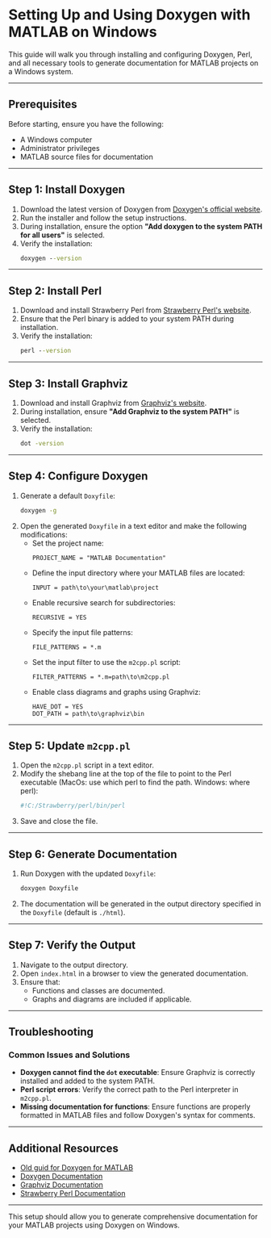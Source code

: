 # Setting Up and Using Doxygen with MATLAB on Windows

This guide will walk you through installing and configuring Doxygen, Perl, and all necessary tools to generate documentation for MATLAB projects on a Windows system.

---

## Prerequisites

Before starting, ensure you have the following:
- A Windows computer
- Administrator privileges
- MATLAB source files for documentation

---

## Step 1: Install Doxygen

1. Download the latest version of Doxygen from [Doxygen's official website](https://www.doxygen.nl/download.html).
2. Run the installer and follow the setup instructions.
3. During installation, ensure the option **"Add doxygen to the system PATH for all users"** is selected.
4. Verify the installation:
   ```cmd
   doxygen --version
   ```

---

## Step 2: Install Perl

1. Download and install Strawberry Perl from [Strawberry Perl's website](https://strawberryperl.com/).
2. Ensure that the Perl binary is added to your system PATH during installation.
3. Verify the installation:
   ```cmd
   perl --version
   ```

---

## Step 3: Install Graphviz

1. Download and install Graphviz from [Graphviz's website](https://graphviz.org/download/).
2. During installation, ensure **"Add Graphviz to the system PATH"** is selected.
3. Verify the installation:
   ```cmd
   dot -version
   ```

---

## Step 4: Configure Doxygen

1. Generate a default `Doxyfile`:
   ```cmd
   doxygen -g
   ```
2. Open the generated `Doxyfile` in a text editor and make the following modifications:
   - Set the project name:
     ```plaintext
     PROJECT_NAME = "MATLAB Documentation"
     ```
   - Define the input directory where your MATLAB files are located:
     ```plaintext
     INPUT = path\to\your\matlab\project
     ```
   - Enable recursive search for subdirectories:
     ```plaintext
     RECURSIVE = YES
     ```
   - Specify the input file patterns:
     ```plaintext
     FILE_PATTERNS = *.m
     ```
   - Set the input filter to use the `m2cpp.pl` script:
     ```plaintext
     FILTER_PATTERNS = *.m=path\to\m2cpp.pl
     ```
   - Enable class diagrams and graphs using Graphviz:
     ```plaintext
     HAVE_DOT = YES
     DOT_PATH = path\to\graphviz\bin
     ```

---

## Step 5: Update `m2cpp.pl`

1. Open the `m2cpp.pl` script in a text editor.
2. Modify the shebang line at the top of the file to point to the Perl executable (MacOs: use which perl to find the path. Windows: where perl):
   ```perl
   #!C:/Strawberry/perl/bin/perl
   ```
3. Save and close the file.

---

## Step 6: Generate Documentation

1. Run Doxygen with the updated `Doxyfile`:
   ```cmd
   doxygen Doxyfile
   ```
2. The documentation will be generated in the output directory specified in the `Doxyfile` (default is `./html`).

---

## Step 7: Verify the Output

1. Navigate to the output directory.
2. Open `index.html` in a browser to view the generated documentation.
3. Ensure that:
   - Functions and classes are documented.
   - Graphs and diagrams are included if applicable.

---

## Troubleshooting

### Common Issues and Solutions
- **Doxygen cannot find the `dot` executable**: Ensure Graphviz is correctly installed and added to the system PATH.
- **Perl script errors**: Verify the correct path to the Perl interpreter in `m2cpp.pl`.
- **Missing documentation for functions**: Ensure functions are properly formatted in MATLAB files and follow Doxygen's syntax for comments.

---

## Additional Resources
- [Old guid for Doxygen for MATLAB](https://www.mathworks.com/matlabcentral/fileexchange/25925-using-doxygen-with-matlab)
- [Doxygen Documentation](https://www.doxygen.nl/manual/index.html)
- [Graphviz Documentation](https://graphviz.org/documentation/)
- [Strawberry Perl Documentation](https://strawberryperl.com/)

---

This setup should allow you to generate comprehensive documentation for your MATLAB projects using Doxygen on Windows.
